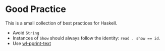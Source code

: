 # Good Practice

This is a small collection of best practices for Haskell.

 * Avoid `String`
 * Instances of `Show` should always follow the identity: `read . show == id`.
 * Use [wl-pprint-text](https://hackage.haskell.org/package/wl-pprint-text-1.2.0.0)
